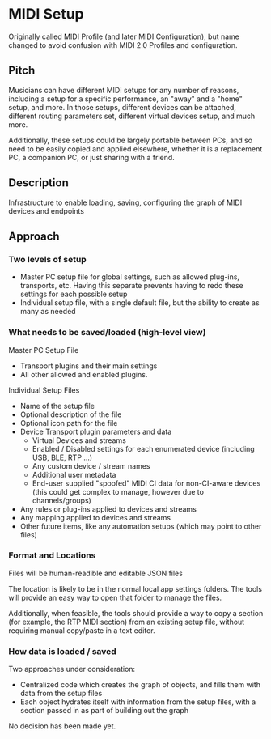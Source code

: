 # MIDI Setup

Originally called MIDI Profile (and later MIDI Configuration), but name changed to avoid confusion with 
MIDI 2.0 Profiles and configuration.

## Pitch

Musicians can have different MIDI setups for any number of reasons, including a setup for a specific
performance, an "away" and a "home" setup, and more. In those setups, different devices can be attached,
different routing parameters set, different virtual devices setup, and much more.

Additionally, these setups could be largely portable between PCs, and so need to be easily copied
and applied elsewhere, whether it is a replacement PC, a companion PC, or just sharing with a friend.

## Description

Infrastructure to enable loading, saving, configuring the graph of MIDI devices and endpoints

## Approach

### Two levels of setup

* Master PC setup file for global settings, such as allowed plug-ins, transports, etc. Having this separate
prevents having to redo these settings for each possible setup
* Individual setup file, with a single default file, but the ability to create as many as needed

### What needs to be saved/loaded (high-level view)

Master PC Setup File

* Transport plugins and their main settings
* All other allowed and enabled plugins.

Individual Setup Files

* Name of the setup file
* Optional description of the file
* Optional icon path for the file
* Device Transport plugin parameters and data
  * Virtual Devices and streams
  * Enabled / Disabled settings for each enumerated device (including USB, BLE, RTP ...)
  * Any custom device / stream names
  * Additional user metadata
  * End-user supplied "spoofed" MIDI CI data for non-CI-aware devices (this could get complex to manage, 
  however due to channels/groups)
* Any rules or plug-ins applied to devices and streams
* Any mapping applied to devices and streams
* Other future items, like any automation setups (which may point to other files)

### Format and Locations

Files will be human-readible and editable JSON files

The location is likely to be in the normal local app settings folders. The tools will provide an easy way to open
that folder to manage the files.

Additionally, when feasible, the tools should provide a way to copy a section (for example, the RTP MIDI section)
from an existing setup file, without requiring manual copy/paste in a text editor.

### How data is loaded / saved

Two approaches under consideration: 

* Centralized code which creates the graph of objects, and fills them with data from the setup files
* Each object hydrates itself with information from the setup files, with a section passed in as part of building out the graph

No decision has been made yet.